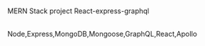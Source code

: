 #

MERN Stack project React-express-graphql

##

Node,Express,MongoDB,Mongoose,GraphQL,React,Apollo
